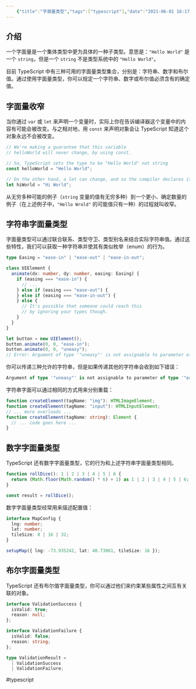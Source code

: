 ```yaml
---
    {"title":"字面量类型","tags":["typescript"],"date":"2021-06-01 16:17:08","categories":["typescript"],"cover":"https://cdn.jsdelivr.net/gh/im/oss@master/gallery/37.svg","thumbnail":"https://cdn.jsdelivr.net/gh/im/oss@master/gallery/37.svg"}
---
```

    

## 介绍
一个字面量是一个集体类型中更为具体的一种子类型。意思是：`"Hello World"` 是一个 `string`，但是一个 `string` 不是类型系统中的 `"Hello World"`。

目前 TypeScript 中有三种可用的字面量类型集合，分别是：字符串、数字和布尔值。通过使用字面量类型，你可以规定一个字符串、数字或布尔值必须含有的确定值。

## 字面量收窄
当你通过 `var` 或 `let` 来声明一个变量时，实际上你在告诉编译器这个变量中的内容有可能会被改变。与之相对地，用 `const` 来声明对象会让 TypeScript 知道这个对象永远不会被改变。

```TypeScript
// We're making a guarantee that this variable
// helloWorld will never change, by using const.

// So, TypeScript sets the type to be "Hello World" not string
const helloWorld = "Hello World";

// On the other hand, a let can change, and so the compiler declares it a string
let hiWorld = "Hi World";
```

从无穷多种可能的例子（`string` 变量的值有无穷多种）到一个更小、确定数量的例子（在上述例子中，`"Hello Wrold"` 的可能值只有一种）的过程就叫收窄。

## 字符串字面量类型
字面量类型可以通过联合联系、类型守卫、类型别名来结合实际字符串值。通过这些特性，我们可以获取一种字符串并使其有类似枚举（enum）的行为。

```TypeScript
type Easing = "ease-in" | "ease-out" | "ease-in-out";

class UIElement {
  animate(dx: number, dy: number, easing: Easing) {
    if (easing === "ease-in") {
      // ...
    } else if (easing === "ease-out") {
    } else if (easing === "ease-in-out") {
    } else {
      // It's possible that someone could reach this
      // by ignoring your types though.
    }
  }
}

let button = new UIElement();
button.animate(0, 0, "ease-in");
button.animate(0, 0, "uneasy");
// Error: Argument of type '"uneasy"' is not assignable to parameter of type 'Easing'.
```

你可以传递三种允许的字符串，但是如果传递其他的字符串会收到如下错误：

```TypeScript
Argument of type '"uneasy"' is not assignable to parameter of type '"ease-in" | "ease-out" | "ease-in-out"'
```

字符串字面可以通过相同的方式用来分别重载：

```TypeScript
function createElement(tagName: "img"): HTMLImageElement;
function createElement(tagName: "input"): HTMLInputElement;
// ... more overloads ...
function createElement(tagName: string): Element {
  // ... code goes here ...
}
```

## 数字字面量类型
TypeScript 还有数字字面量类型，它的行为和上述字符串字面量类型相同。

```TypeScript
function rollDice(): 1 | 2 | 3 | 4 | 5 | 6 {
  return (Math.floor(Math.random() * 6) + 1) as 1 | 2 | 3 | 4 | 5 | 6;
}

const result = rollDice();
```

数字字面量类型经常用来描述配置值：

```TypeScript
interface MapConfig {
  lng: number;
  lat: number;
  tileSize: 8 | 16 | 32;
}

setupMap({ lng: -73.935242, lat: 40.73061, tileSize: 16 });
```

## 布尔字面量类型
TypeScript 还有布尔值字面量类型，你可以通过他们来约束某些属性之间互有关联的对象。

```TypeScript
interface ValidationSuccess {
  isValid: true;
  reason: null;
};

interface ValidationFailure {
  isValid: false;
  reason: string;
};

type ValidationResult =
  | ValidationSuccess
  | ValidationFailure;
```

#typescript